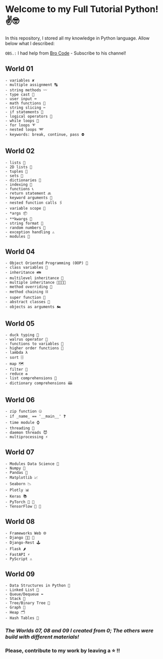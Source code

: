 # Welcome to my Full Tutorial Python! ✌️🤓

In this repository, I stored all my knowledge in Python language. Allow below what I described:

`OBS.:` I had help from [Bro Code](https://www.youtube.com/c/BroCodez) - Subscribe to his channel!

## World 01

```
- variables ✘
- multiple assignment 🔠
- string methods 〰️
- type cast 💱
- user input ⌨️
- math functions 🧮
- string slicing ✂️
- if statements 🤔
- logical operators 🔣
- while loops 🔄
- for loops ➰
- nested loops ➿
- keywords: break, continue, pass ⛔
```

## World 02

```
- lists 🧾
- 2D lists 📜
- tuples 📄
- sets 🍴
- dictionaries 📖
- indexing 📑
- functions 📞
- return statement 🔙
- keyword arguments 🔑
- nested function calls 🖇️
- variable scope 🔬
- *args 📦
- **kwargs 🎁
- string format 💬
- random numbers 🎲
- exception handling ⚠️
- modules 💌
```

## World 04

```
- Object Oriented Programming (OOP) 🐍
- class variables 🚗
- inheritance 👪
- multilevel inheritance 👴
- multiple inheritance 👨‍👩‍👧‍👦
- method overriding 🙅
- method chaining ⛓️
- super function 🦸
- abstract classes 👻
- objects as arguments 🏍️
```

## World 05

```
- duck typing 🦆
- walrus operator 🦦
- functions to variables 📛
- higher order functions 👑
- lambda λ
- sort 🗄️
- map 🗺️
- filter 🍺
- reduce ♻️
- list comprehensions 📰
- dictionary comprehensions 🕮
```

## World 06

```
- zip function 🤐
- if _name_ == '__main__' ❓
- time module ⌚
- threading 🧵
- daemon threads 😈
- multiprocessing ⚡
```

## World 07

```
- Modules Data Science 🔬
- Numpy 🧮
- Pandas 🐼
- Matplotlib 📈
- Seaborn 📉
- Plotly 📊
- Keras 📚
- PyTorch 📐 📏
- TensorFlow 🦾 🧠
```

## World 08

```
- Frameworks Web 🌐
- Django 🧑‍💻 💼
- Django-Rest 🕹
- Flask 🌶
- FastAPI ⚡️
- PyScript ⚠️
```

## World 09

```
- Data Structures in Python 🐉
- Linked List 🔗
- Queue/Dequeue ⬅️
- Stack 🔋
- Tree/Binary Tree 🌳
- Graph 🔎
- Heap 🗂
- Hash Tables 📑
```

### *The Worlds 07, 08 and 09 I created from 0; The others were build with different materials!*

### Please, contribute to my work by leaving a ⭐️ !!  